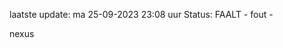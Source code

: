 laatste update: 
ma 25-09-2023 23:08   uur 
Status: FAALT - fout - 
<div class="service R">nexus</div>